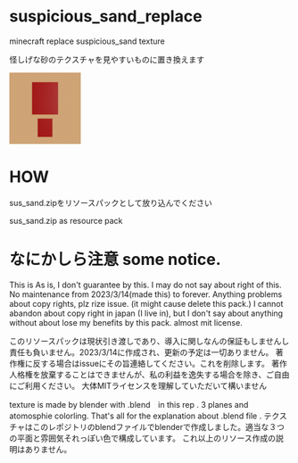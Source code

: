 # suspicious_sand_replace
minecraft replace suspicious_sand texture

怪しげな砂のテクスチャを見やすいものに置き換えます

![pic](https://raw.githubusercontent.com/iCyP/suspicious_sand_replace/main/pack.png)
# HOW
sus_sand.zipをリソースパックとして放り込んでください

sus_sand.zip as resource  pack
# なにかしら注意 some notice.
This is As is, I don't guarantee by this. I may do not say about right of this. No maintenance from 2023/3/14(made this) to forever.
Anything problems about copy rights, plz rize issue. (it might cause delete this pack.)
I cannot abandon about copy right in japan (I live in), but I don't say about anything without about lose my benefits by this pack.
almost mit license.

このリソースパックは現状引き渡しであり、導入に関しなんの保証もしませんし責任も負いません。2023/3/14に作成され、更新の予定は一切ありません。
著作権に反する場合はissueにその旨連絡してください。これを削除します。
著作人格権を放棄することはできませんが、私の利益を逸失する場合を除き、ご自由にご利用ください。
大体MITライセンスを理解していただいて構いません

texture is made by blender with .blend　in this rep . 3 planes and atomosphie colorling. That's all for the explanation about .blend file .
テクスチャはこのレポジトリのblendファイルでblenderで作成しました。適当な３つの平面と雰囲気それっぽい色で構成しています。
これ以上のリソース作成の説明はありません。
